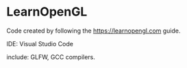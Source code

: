 # LearnOpenGL
Code created by following the https://learnopengl.com guide. 

IDE: Visual Studio Code

include: GLFW, GCC compilers.
